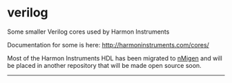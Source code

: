 verilog
=======

Some smaller Verilog cores used by Harmon Instruments

Documentation for some is here:
http://harmoninstruments.com/cores/

Most of the Harmon Instruments HDL has been migrated to
[nMigen](https://github.com/m-labs/nmigen) and will be placed in
another repository that will be made open source soon.

---------------------------------------------
